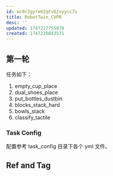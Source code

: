 ```yaml
---
id: wc0c3gyre62qtv6zvyycc7s
title: RobotTwin_CVPR
desc: ''
updated: 1747227755878
created: 1747226843571
---
```


## 第一轮

任务如下：
1. empty_cup_place
2. dual_shoes_place
3. put_bottles_dustbin
4. blocks_stack_hard
5. bowls_stack
6. classify_tactile

### Task Config

配置参考 task_config 目录下各个 yml 文件。

## Ref and Tag
